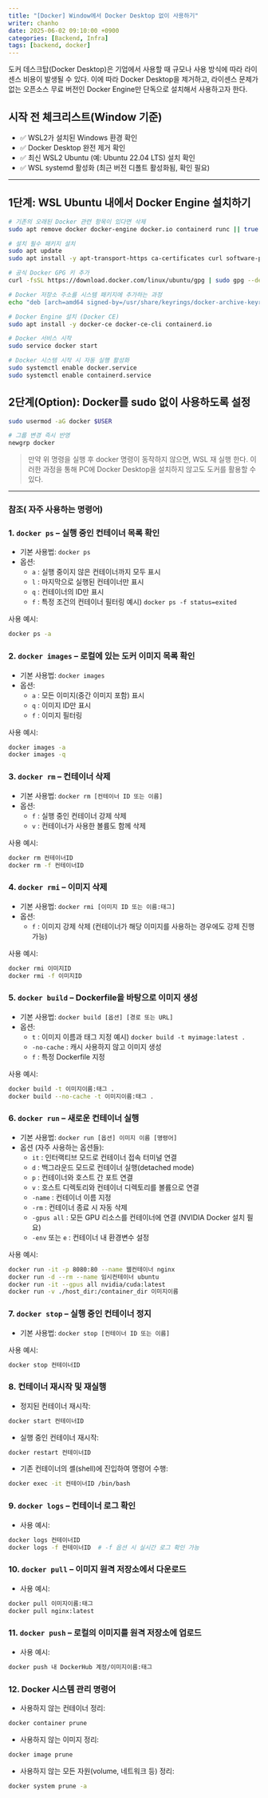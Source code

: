 ```yaml
---
title: "[Docker] Window에서 Docker Desktop 없이 사용하기"
writer: chanho
date: 2025-06-02 09:10:00 +0900
categories: [Backend, Infra]
tags: [backend, docker]
---
```

도커 데스크탑(Docker Desktop)은 기업에서 사용할 때 규모나 사용 방식에 따라 라이센스 비용이 발생될 수 있다. 이에 따라 Docker Desktop을 제거하고, 라이센스 문제가 없는 오픈소스 무료 버전인 Docker Engine만 단독으로 설치해서 사용하고자 한다.

## 시작 전 체크리스트(Window 기준)

- ✅ WSL2가 설치된 Windows 환경 확인
- ✅ Docker Desktop 완전 제거 확인
- ✅ 최신 WSL2 Ubuntu (예: Ubuntu 22.04 LTS) 설치 확인
- ✅ WSL systemd 활성화 (최근 버전 디폴트 활성화됨, 확인 필요)

---

## 1단계: WSL Ubuntu 내에서 Docker Engine 설치하기

```bash
# 기존의 오래된 Docker 관련 항목이 있다면 삭제
sudo apt remove docker docker-engine docker.io containerd runc || true

# 설치 필수 패키지 설치
sudo apt update
sudo apt install -y apt-transport-https ca-certificates curl software-properties-common gnupg lsb-release

# 공식 Docker GPG 키 추가
curl -fsSL https://download.docker.com/linux/ubuntu/gpg | sudo gpg --dearmor -o /usr/share/keyrings/docker-archive-keyring.gpg

# Docker 저장소 주소를 시스템 패키지에 추가하는 과정
echo "deb [arch=amd64 signed-by=/usr/share/keyrings/docker-archive-keyring.gpg] https://download.docker.com/linux/ubuntu $(lsb_release -cs) stable" | sudo tee /etc/apt/sources.list.d/docker.list > /dev/null

# Docker Engine 설치 (Docker CE)
sudo apt install -y docker-ce docker-ce-cli containerd.io

# Docker 서비스 시작
sudo service docker start

# Docker 시스템 시작 시 자동 실행 활성화
sudo systemctl enable docker.service
sudo systemctl enable containerd.service
```

## 2단계(Option): Docker를 sudo 없이 사용하도록 설정

```bash
sudo usermod -aG docker $USER

# 그룹 변경 즉시 반영
newgrp docker
```

> 만약 위 명령을 실행 후 docker 명령이 동작하지 않으면, WSL 재 실행 한다. 이러한 과정을 통해 PC에 Docker Desktop을 설치하지 않고도 도커를 활용할 수 있다.
> 

---

### 참조( 자주 사용하는 명령어)

### 1. `docker ps` – 실행 중인 컨테이너 목록 확인

- 기본 사용법: `docker ps`
- 옵션:
    - `a` : 실행 중이지 않은 컨테이너까지 모두 표시
    - `l` : 마지막으로 실행된 컨테이너만 표시
    - `q` : 컨테이너의 ID만 표시
    - `f` : 특정 조건의 컨테이너 필터링 예시) `docker ps -f status=exited`

사용 예시:

```bash
docker ps -a
```

### 2. `docker images` – 로컬에 있는 도커 이미지 목록 확인

- 기본 사용법: `docker images`
- 옵션:
    - `a` : 모든 이미지(중간 이미지 포함) 표시
    - `q` : 이미지 ID만 표시
    - `f` : 이미지 필터링

사용 예시:

```bash
docker images -a
docker images -q
```

### 3. `docker rm` – 컨테이너 삭제

- 기본 사용법: `docker rm [컨테이너 ID 또는 이름]`
- 옵션:
    - `f` : 실행 중인 컨테이너 강제 삭제
    - `v` : 컨테이너가 사용한 볼륨도 함께 삭제

사용 예시:

```bash
docker rm 컨테이너ID
docker rm -f 컨테이너ID
```

### 4. `docker rmi` – 이미지 삭제

- 기본 사용법: `docker rmi [이미지 ID 또는 이름:태그]`
- 옵션:
    - `f` : 이미지 강제 삭제 (컨테이너가 해당 이미지를 사용하는 경우에도 강제 진행 가능)

사용 예시:

```bash
docker rmi 이미지ID
docker rmi -f 이미지ID
```

### 5. `docker build` – Dockerfile을 바탕으로 이미지 생성

- 기본 사용법: `docker build [옵션] [경로 또는 URL]`
- 옵션:
    - `t` : 이미지 이름과 태그 지정
    예시) `docker build -t myimage:latest .`
    - `-no-cache` : 캐시 사용하지 않고 이미지 생성
    - `f` : 특정 Dockerfile 지정

사용 예시:

```bash
docker build -t 이미지이름:태그 .
docker build --no-cache -t 이미지이름:태그 .
```

### 6. `docker run` – 새로운 컨테이너 실행

- 기본 사용법: `docker run [옵션] 이미지 이름 [명령어]`
- 옵션 (자주 사용하는 옵션들):
    - `it` : 인터랙티브 모드로 컨테이너 접속 터미널 연결
    - `d` : 백그라운드 모드로 컨테이너 실행(detached mode)
    - `p` : 컨테이너와 호스트 간 포트 연결
    - `v` : 호스트 디렉토리와 컨테이너 디렉토리를 볼륨으로 연결
    - `-name` : 컨테이너 이름 지정
    - `-rm` : 컨테이너 종료 시 자동 삭제
    - `-gpus all` : 모든 GPU 리소스를 컨테이너에 연결 (NVIDIA Docker 설치 필요)
    - `-env` 또는 `e` : 컨테이너 내 환경변수 설정

사용 예시:

```bash
docker run -it -p 8080:80 --name 웹컨테이너 nginx
docker run -d --rm --name 임시컨테이너 ubuntu
docker run -it --gpus all nvidia/cuda:latest
docker run -v ./host_dir:/container_dir 이미지이름
```

### 7. `docker stop` – 실행 중인 컨테이너 정지

- 기본 사용법: `docker stop [컨테이너 ID 또는 이름]`

사용 예시:

```bash
docker stop 컨테이너ID
```

### 8. 컨테이너 재시작 및 재실행

- 정지된 컨테이너 재시작:

```bash
docker start 컨테이너ID
```

- 실행 중인 컨테이너 재시작:

```bash
docker restart 컨테이너ID
```

- 기존 컨테이너의 셸(shell)에 진입하여 명령어 수행:

```bash
docker exec -it 컨테이너ID /bin/bash
```

### 9. `docker logs` – 컨테이너 로그 확인

- 사용 예시:

```bash
docker logs 컨테이너ID
docker logs -f 컨테이너ID  # -f 옵션 시 실시간 로그 확인 가능
```

### 10. `docker pull` – 이미지 원격 저장소에서 다운로드

- 사용 예시:

```bash
docker pull 이미지이름:태그
docker pull nginx:latest
```

### 11. `docker push` – 로컬의 이미지를 원격 저장소에 업로드

- 사용 예시:

```bash
docker push 내 DockerHub 계정/이미지이름:태그
```

### 12. Docker 시스템 관리 명령어

- 사용하지 않는 컨테이너 정리:

```bash
docker container prune
```

- 사용하지 않는 이미지 정리:

```bash
docker image prune
```

- 사용하지 않는 모든 자원(volume, 네트워크 등) 정리:

```bash
docker system prune -a
```
